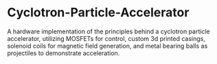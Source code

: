# Cyclotron-Particle-Accelerator
A hardware implementation of the principles behind a cyclotron particle accelerator, utilizing MOSFETs for control, custom 3d printed casings, solenoid coils for magnetic field generation, and metal bearing balls as projectiles to demonstrate acceleration.
